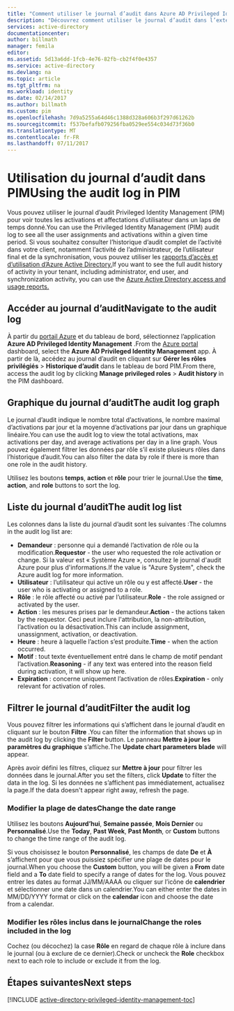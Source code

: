 ```yaml
---
title: "Comment utiliser le journal d’audit dans Azure AD Privileged Identity Management | Microsoft Docs"
description: "Découvrez comment utiliser le journal d’audit dans l’extension Azure Privileged Identity Management."
services: active-directory
documentationcenter: 
author: billmath
manager: femila
editor: 
ms.assetid: 5d13a6dd-1fcb-4e76-82fb-cb2f4f0e4357
ms.service: active-directory
ms.devlang: na
ms.topic: article
ms.tgt_pltfrm: na
ms.workload: identity
ms.date: 02/14/2017
ms.author: billmath
ms.custom: pim
ms.openlocfilehash: 7d9a5255a64d46c1388d328a606b3f297d61262b
ms.sourcegitcommit: f537befafb079256fba0529ee554c034d73f36b0
ms.translationtype: MT
ms.contentlocale: fr-FR
ms.lasthandoff: 07/11/2017
---
```

# <a name="using-the-audit-log-in-pim"></a><span data-ttu-id="faf74-103">Utilisation du journal d’audit dans PIM</span><span class="sxs-lookup"><span data-stu-id="faf74-103">Using the audit log in PIM</span></span>
<span data-ttu-id="faf74-104">Vous pouvez utiliser le journal d’audit Privileged Identity Management (PIM) pour voir toutes les activations et affectations d’utilisateur dans un laps de temps donné.</span><span class="sxs-lookup"><span data-stu-id="faf74-104">You can use the Privileged Identity Management (PIM) audit log to see all the user assignments and activations within a given time period.</span></span> <span data-ttu-id="faf74-105">Si vous souhaitez consulter l’historique d’audit complet de l’activité dans votre client, notamment l’activité de l’administrateur, de l’utilisateur final et de la synchronisation, vous pouvez utiliser les [rapports d’accès et d’utilisation d’Azure Active Directory.](active-directory-view-access-usage-reports.md)</span><span class="sxs-lookup"><span data-stu-id="faf74-105">If you want to see the full audit history of activity in your tenant, including administrator, end user, and synchronization activity, you can use the [Azure Active Directory access and usage reports.](active-directory-view-access-usage-reports.md)</span></span>

## <a name="navigate-to-the-audit-log"></a><span data-ttu-id="faf74-106">Accéder au journal d’audit</span><span class="sxs-lookup"><span data-stu-id="faf74-106">Navigate to the audit log</span></span>
<span data-ttu-id="faf74-107">À partir du [portail Azure](https://portal.azure.com) et du tableau de bord, sélectionnez l’application **Azure AD Privileged Identity Management** .</span><span class="sxs-lookup"><span data-stu-id="faf74-107">From the [Azure portal](https://portal.azure.com) dashboard, select the **Azure AD Privileged Identity Management** app.</span></span> <span data-ttu-id="faf74-108">À partir de là, accédez au journal d’audit en cliquant sur **Gérer les rôles privilégiés** > **Historique d’audit** dans le tableau de bord PIM.</span><span class="sxs-lookup"><span data-stu-id="faf74-108">From there, access the audit log by clicking **Manage privileged roles** > **Audit history** in the PIM dashboard.</span></span>

## <a name="the-audit-log-graph"></a><span data-ttu-id="faf74-109">Graphique du journal d’audit</span><span class="sxs-lookup"><span data-stu-id="faf74-109">The audit log graph</span></span>
<span data-ttu-id="faf74-110">Le journal d’audit indique le nombre total d’activations, le nombre maximal d’activations par jour et la moyenne d’activations par jour dans un graphique linéaire.</span><span class="sxs-lookup"><span data-stu-id="faf74-110">You can use the audit log to view the total activations, max activations per day, and average activations per day in a line graph.</span></span>  <span data-ttu-id="faf74-111">Vous pouvez également filtrer les données par rôle s’il existe plusieurs rôles dans l’historique d’audit.</span><span class="sxs-lookup"><span data-stu-id="faf74-111">You can also filter the data by role if there is more than one role in the audit history.</span></span>

<span data-ttu-id="faf74-112">Utilisez les boutons **temps**, **action** et **rôle** pour trier le journal.</span><span class="sxs-lookup"><span data-stu-id="faf74-112">Use the **time**, **action**, and **role** buttons to sort the log.</span></span>

## <a name="the-audit-log-list"></a><span data-ttu-id="faf74-113">Liste du journal d’audit</span><span class="sxs-lookup"><span data-stu-id="faf74-113">The audit log list</span></span>
<span data-ttu-id="faf74-114">Les colonnes dans la liste du journal d’audit sont les suivantes :</span><span class="sxs-lookup"><span data-stu-id="faf74-114">The columns in the audit log list are:</span></span>

* <span data-ttu-id="faf74-115">**Demandeur** : personne qui a demandé l’activation de rôle ou la modification.</span><span class="sxs-lookup"><span data-stu-id="faf74-115">**Requestor** - the user who requested the role activation or change.</span></span>  <span data-ttu-id="faf74-116">Si la valeur est « Système Azure », consultez le journal d'audit Azure pour plus d'informations.</span><span class="sxs-lookup"><span data-stu-id="faf74-116">If the value is "Azure System", check the Azure audit log for more information.</span></span>
* <span data-ttu-id="faf74-117">**Utilisateur** : l’utilisateur qui active un rôle ou y est affecté.</span><span class="sxs-lookup"><span data-stu-id="faf74-117">**User** - the user who is activating or assigned to a role.</span></span>
* <span data-ttu-id="faf74-118">**Rôle** : le rôle affecté ou activé par l’utilisateur.</span><span class="sxs-lookup"><span data-stu-id="faf74-118">**Role** - the role assigned or activated by the user.</span></span>
* <span data-ttu-id="faf74-119">**Action** : les mesures prises par le demandeur.</span><span class="sxs-lookup"><span data-stu-id="faf74-119">**Action** - the actions taken by the requestor.</span></span> <span data-ttu-id="faf74-120">Ceci peut inclure l'attribution, la non-attribution, l’activation ou la désactivation.</span><span class="sxs-lookup"><span data-stu-id="faf74-120">This can include assignment, unassignment, activation, or deactivation.</span></span>
* <span data-ttu-id="faf74-121">**Heure** : heure à laquelle l’action s’est produite.</span><span class="sxs-lookup"><span data-stu-id="faf74-121">**Time** - when the action occurred.</span></span>
* <span data-ttu-id="faf74-122">**Motif** : tout texte éventuellement entré dans le champ de motif pendant l’activation.</span><span class="sxs-lookup"><span data-stu-id="faf74-122">**Reasoning** - if any text was entered into the reason field during activation, it will show up here.</span></span>
* <span data-ttu-id="faf74-123">**Expiration** : concerne uniquement l’activation de rôles.</span><span class="sxs-lookup"><span data-stu-id="faf74-123">**Expiration** - only relevant for activation of roles.</span></span>

## <a name="filter-the-audit-log"></a><span data-ttu-id="faf74-124">Filtrer le journal d’audit</span><span class="sxs-lookup"><span data-stu-id="faf74-124">Filter the audit log</span></span>
<span data-ttu-id="faf74-125">Vous pouvez filtrer les informations qui s’affichent dans le journal d’audit en cliquant sur le bouton **Filtre** .</span><span class="sxs-lookup"><span data-stu-id="faf74-125">You can filter the information that shows up in the audit log by clicking the **Filter** button.</span></span>  <span data-ttu-id="faf74-126">Le panneau **Mettre à jour les paramètres du graphique** s’affiche.</span><span class="sxs-lookup"><span data-stu-id="faf74-126">The **Update chart parameters blade** will appear.</span></span>

<span data-ttu-id="faf74-127">Après avoir défini les filtres, cliquez sur **Mettre à jour** pour filtrer les données dans le journal.</span><span class="sxs-lookup"><span data-stu-id="faf74-127">After you set the filters, click **Update** to filter the data in the log.</span></span>  <span data-ttu-id="faf74-128">Si les données ne s’affichent pas immédiatement, actualisez la page.</span><span class="sxs-lookup"><span data-stu-id="faf74-128">If the data doesn't appear right away, refresh the page.</span></span>

### <a name="change-the-date-range"></a><span data-ttu-id="faf74-129">Modifier la plage de dates</span><span class="sxs-lookup"><span data-stu-id="faf74-129">Change the date range</span></span>
<span data-ttu-id="faf74-130">Utilisez les boutons **Aujourd’hui**, **Semaine passée**, **Mois Dernier** ou **Personnalisé**.</span><span class="sxs-lookup"><span data-stu-id="faf74-130">Use the **Today**, **Past Week**, **Past Month**, or **Custom** buttons to change the time range of the audit log.</span></span>

<span data-ttu-id="faf74-131">Si vous choisissez le bouton **Personnalisé**, les champs de date **De** et **À** s’affichent pour que vous puissiez spécifier une plage de dates pour le journal.</span><span class="sxs-lookup"><span data-stu-id="faf74-131">When you choose the **Custom** button, you will be given a **From** date field and a **To** date field to specify a range of dates for the log.</span></span>  <span data-ttu-id="faf74-132">Vous pouvez entrer les dates au format JJ/MM/AAAA ou cliquer sur l’icône de **calendrier** et sélectionner une date dans un calendrier.</span><span class="sxs-lookup"><span data-stu-id="faf74-132">You can either enter the dates in MM/DD/YYYY format or click on the **calendar** icon and choose the date from a calendar.</span></span>

### <a name="change-the-roles-included-in-the-log"></a><span data-ttu-id="faf74-133">Modifier les rôles inclus dans le journal</span><span class="sxs-lookup"><span data-stu-id="faf74-133">Change the roles included in the log</span></span>
<span data-ttu-id="faf74-134">Cochez (ou décochez) la case **Rôle** en regard de chaque rôle à inclure dans le journal (ou à exclure de ce dernier).</span><span class="sxs-lookup"><span data-stu-id="faf74-134">Check or uncheck the **Role** checkbox next to each role to include or exclude it from the log.</span></span>

<!--Every topic should have next steps and links to the next logical set of content to keep the customer engaged-->
## <a name="next-steps"></a><span data-ttu-id="faf74-135">Étapes suivantes</span><span class="sxs-lookup"><span data-stu-id="faf74-135">Next steps</span></span>
[!INCLUDE [active-directory-privileged-identity-management-toc](../../includes/active-directory-privileged-identity-management-toc.md)]

